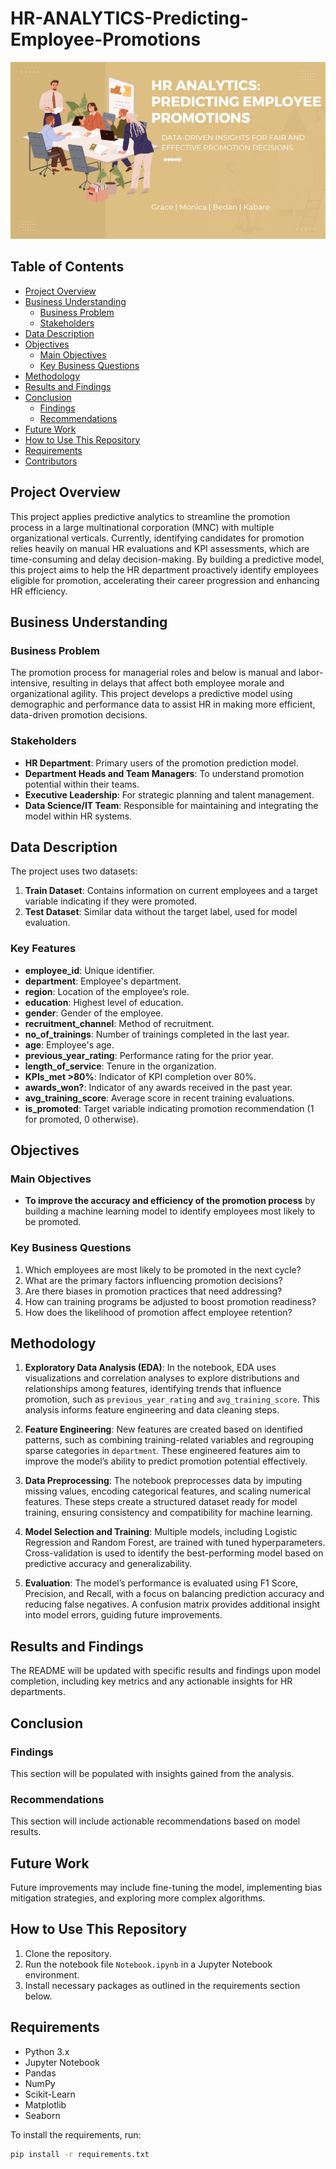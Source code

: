 # HR-ANALYTICS-Predicting-Employee-Promotions

![Employee Prediction](./Images/Employee_Prediction.png "Employees sitting around a table")


## Table of Contents
- [Project Overview](#project-overview)
- [Business Understanding](#business-understanding)
  - [Business Problem](#business-problem)
  - [Stakeholders](#stakeholders)
- [Data Description](#data-description)
- [Objectives](#objectives)
  - [Main Objectives](#main-objectives)
  - [Key Business Questions](#key-business-questions)
- [Methodology](#methodology)
- [Results and Findings](#results-and-findings)
- [Conclusion](#conclusion)
  - [Findings](#findings)
  - [Recommendations](#recommendations)
- [Future Work](#future-work)
- [How to Use This Repository](#how-to-use-this-repository)
- [Requirements](#requirements)
- [Contributors](#contributors)

## Project Overview
This project applies predictive analytics to streamline the promotion process in a large multinational corporation (MNC) with multiple organizational verticals. Currently, identifying candidates for promotion relies heavily on manual HR evaluations and KPI assessments, which are time-consuming and delay decision-making. By building a predictive model, this project aims to help the HR department proactively identify employees eligible for promotion, accelerating their career progression and enhancing HR efficiency.

## Business Understanding

### Business Problem
The promotion process for managerial roles and below is manual and labor-intensive, resulting in delays that affect both employee morale and organizational agility. This project develops a predictive model using demographic and performance data to assist HR in making more efficient, data-driven promotion decisions.

### Stakeholders
- **HR Department**: Primary users of the promotion prediction model.
- **Department Heads and Team Managers**: To understand promotion potential within their teams.
- **Executive Leadership**: For strategic planning and talent management.
- **Data Science/IT Team**: Responsible for maintaining and integrating the model within HR systems.

## Data Description
The project uses two datasets:

1. **Train Dataset**: Contains information on current employees and a target variable indicating if they were promoted.
2. **Test Dataset**: Similar data without the target label, used for model evaluation.

### Key Features
- **employee_id**: Unique identifier.
- **department**: Employee's department.
- **region**: Location of the employee’s role.
- **education**: Highest level of education.
- **gender**: Gender of the employee.
- **recruitment_channel**: Method of recruitment.
- **no_of_trainings**: Number of trainings completed in the last year.
- **age**: Employee's age.
- **previous_year_rating**: Performance rating for the prior year.
- **length_of_service**: Tenure in the organization.
- **KPIs_met >80%**: Indicator of KPI completion over 80%.
- **awards_won?**: Indicator of any awards received in the past year.
- **avg_training_score**: Average score in recent training evaluations.
- **is_promoted**: Target variable indicating promotion recommendation (1 for promoted, 0 otherwise).

## Objectives

### Main Objectives
- **To improve the accuracy and efficiency of the promotion process** by building a machine learning model to identify employees most likely to be promoted.

### Key Business Questions
1. Which employees are most likely to be promoted in the next cycle?
2. What are the primary factors influencing promotion decisions?
3. Are there biases in promotion practices that need addressing?
4. How can training programs be adjusted to boost promotion readiness?
5. How does the likelihood of promotion affect employee retention?

## Methodology

1. **Exploratory Data Analysis (EDA)**: 
In the notebook, EDA uses visualizations and correlation analyses to explore distributions and relationships among features, identifying trends that influence promotion, such as `previous_year_rating` and `avg_training_score`. This analysis informs feature engineering and data cleaning steps.

2. **Feature Engineering**: 
New features are created based on identified patterns, such as combining training-related variables and regrouping sparse categories in `department`. These engineered features aim to improve the model’s ability to predict promotion potential effectively.

3. **Data Preprocessing**: 
The notebook preprocesses data by imputing missing values, encoding categorical features, and scaling numerical features. These steps create a structured dataset ready for model training, ensuring consistency and compatibility for machine learning.

4. **Model Selection and Training**: 
Multiple models, including Logistic Regression and Random Forest, are trained with tuned hyperparameters. Cross-validation is used to identify the best-performing model based on predictive accuracy and generalizability.

5. **Evaluation**: 
The model’s performance is evaluated using F1 Score, Precision, and Recall, with a focus on balancing prediction accuracy and reducing false negatives. A confusion matrix provides additional insight into model errors, guiding future improvements.

## Results and Findings
The README will be updated with specific results and findings upon model completion, including key metrics and any actionable insights for HR departments.

## Conclusion

### Findings
This section will be populated with insights gained from the analysis.

### Recommendations
This section will include actionable recommendations based on model results.

## Future Work
Future improvements may include fine-tuning the model, implementing bias mitigation strategies, and exploring more complex algorithms.

## How to Use This Repository
1. Clone the repository.
2. Run the notebook file `Notebook.ipynb` in a Jupyter Notebook environment.
3. Install necessary packages as outlined in the requirements section below.

## Requirements
- Python 3.x
- Jupyter Notebook
- Pandas
- NumPy
- Scikit-Learn
- Matplotlib
- Seaborn

To install the requirements, run:
```bash
pip install -r requirements.txt